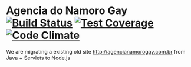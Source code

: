 Agencia do Namoro Gay
[![Build Status](https://travis-ci.org/rafaeljesus/agencia.svg?branch=master)](https://travis-ci.org/rafaeljesus/agencia) [![Test Coverage](https://codeclimate.com/github/rafaeljesus/agencia/badges/coverage.svg)](https://codeclimate.com/github/rafaeljesus/agencia) [![Code Climate](https://codeclimate.com/github/rafaeljesus/agencia/badges/gpa.svg)](https://codeclimate.com/github/rafaeljesus/agencia)
=======

We are migrating a existing old site http://agencianamorogay.com.br from Java + Servlets to Node.js
